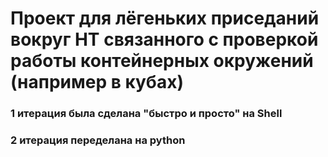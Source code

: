 # Проект для лёгеньких приседаний вокруг НТ связанного с проверкой работы контейнерных окружений (например в кубах)

### 1 итерация была сделана "быстро и просто" на Shell
### 2 итерация переделана на python